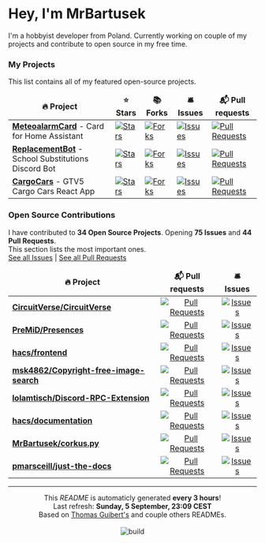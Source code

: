 <h1>Hey, I'm MrBartusek</h1>

<p>I'm a hobbyist developer from Poland. Currently working on couple of my projects and contribute to open source in my free time.</p>

<h3>My Projects</h3>
<p>This list contains all of my featured open-source projects.</p>
<table>
	<thead align="center">
		<tr border: none;>
		<td><b>🔥 Project</b></td>
		<td><b>⭐ Stars</b></td>
		<td><b>📚 Forks</b></td>
		<td><b>🛎 Issues</b></td>
		<td><b>📬 Pull requests</b></td>
	</tr>
	</thead>
	<tbody>
	  <tr>
			<td><a href="https://github.com/MrBartusek&#x2F;MeteoalarmCard"><b>MeteoalarmCard</b></a> - Card for Home Assistant</td>
			<td>
				<a href="https://github.com/MrBartusek&#x2F;MeteoalarmCard/stargazers">
					<img alt="Stars" src="https://img.shields.io/github/stars/MrBartusek&#x2F;MeteoalarmCard?style=flat-square&labelColor=343b41"/>
				</a>
			</td>
			<td>
				<a href="https://github.com/MrBartusek&#x2F;MeteoalarmCard/network/members">
					<img alt="Forks" src="https://img.shields.io/github/forks/MrBartusek&#x2F;MeteoalarmCard?style=flat-square&labelColor=343b41"/>
				</a>
			</td>
			<td>
				<a href="https://github.com/MrBartusek&#x2F;MeteoalarmCard/issues?q=is:issue+sort:updated-desc+is:open">
					<img alt="Issues" src="https://img.shields.io/github/issues/MrBartusek&#x2F;MeteoalarmCard?style=flat-square&labelColor=343b41"/>
				</a>
			</td>
			<td>
				<a href="https://github.com/MrBartusek&#x2F;MeteoalarmCard/pulls?q=is:pr+is:open+sort:updated-desc">
					<img alt="Pull Requests" src="https://img.shields.io/github/issues-pr/MrBartusek&#x2F;MeteoalarmCard?style=flat-square&labelColor=343b41"/>
				</a>
			</td>
		</tr>
	  <tr>
			<td><a href="https://github.com/ReplacementBot&#x2F;ReplacementBot"><b>ReplacementBot</b></a> - School Substitutions Discord Bot</td>
			<td>
				<a href="https://github.com/ReplacementBot&#x2F;ReplacementBot/stargazers">
					<img alt="Stars" src="https://img.shields.io/github/stars/ReplacementBot&#x2F;ReplacementBot?style=flat-square&labelColor=343b41"/>
				</a>
			</td>
			<td>
				<a href="https://github.com/ReplacementBot&#x2F;ReplacementBot/network/members">
					<img alt="Forks" src="https://img.shields.io/github/forks/ReplacementBot&#x2F;ReplacementBot?style=flat-square&labelColor=343b41"/>
				</a>
			</td>
			<td>
				<a href="https://github.com/ReplacementBot&#x2F;ReplacementBot/issues?q=is:issue+sort:updated-desc+is:open">
					<img alt="Issues" src="https://img.shields.io/github/issues/ReplacementBot&#x2F;ReplacementBot?style=flat-square&labelColor=343b41"/>
				</a>
			</td>
			<td>
				<a href="https://github.com/ReplacementBot&#x2F;ReplacementBot/pulls?q=is:pr+is:open+sort:updated-desc">
					<img alt="Pull Requests" src="https://img.shields.io/github/issues-pr/ReplacementBot&#x2F;ReplacementBot?style=flat-square&labelColor=343b41"/>
				</a>
			</td>
		</tr>
	  <tr>
			<td><a href="https://github.com/MrBartusek&#x2F;CargoCars"><b>CargoCars</b></a> - GTV5 Cargo Cars React App</td>
			<td>
				<a href="https://github.com/MrBartusek&#x2F;CargoCars/stargazers">
					<img alt="Stars" src="https://img.shields.io/github/stars/MrBartusek&#x2F;CargoCars?style=flat-square&labelColor=343b41"/>
				</a>
			</td>
			<td>
				<a href="https://github.com/MrBartusek&#x2F;CargoCars/network/members">
					<img alt="Forks" src="https://img.shields.io/github/forks/MrBartusek&#x2F;CargoCars?style=flat-square&labelColor=343b41"/>
				</a>
			</td>
			<td>
				<a href="https://github.com/MrBartusek&#x2F;CargoCars/issues?q=is:issue+sort:updated-desc+is:open">
					<img alt="Issues" src="https://img.shields.io/github/issues/MrBartusek&#x2F;CargoCars?style=flat-square&labelColor=343b41"/>
				</a>
			</td>
			<td>
				<a href="https://github.com/MrBartusek&#x2F;CargoCars/pulls?q=is:pr+is:open+sort:updated-desc">
					<img alt="Pull Requests" src="https://img.shields.io/github/issues-pr/MrBartusek&#x2F;CargoCars?style=flat-square&labelColor=343b41"/>
				</a>
			</td>
		</tr>
	</tbody>
</table>

<h3>Open Source Contributions</h3>
<p>
	I have contributed to <b>34 Open Source Projects</b>. 
	Opening <b>75 Issues</b> and <b>44 Pull Requests</b>.<br>
	This section lists the most important ones.<br>
	<a href="https://github.com/issues?q=is%3Aissue+author%3AMrBartusek">See all Issues</a> | <a href="https://github.com/pulls?q=is%3Apr+author%3AMrBartusek">See all Pull Requests</a>
<table>
	<thead align="center">
		<tr border: none;>
		<td><b>🔥 Project</b></td>
		<td><b>📬 Pull requests</b></td>
		<td><b>🛎 Issues</b></td>
	</tr>
	</thead>
	<tbody>
	  <tr>
			<td><a href="https://github.com/CircuitVerse&#x2F;CircuitVerse"><b>CircuitVerse&#x2F;CircuitVerse</b></a></td>
			<td align="center">
				<a href="https://github.com/CircuitVerse&#x2F;CircuitVerse/pulls?q=is:pr+sort:updated-desc+author:MrBartusek">
					<img alt="Pull Requests" src="https://img.shields.io/badge/pull%20requests-15-blueviolet?style=flat-square&labelColor=343b41"/>
				</a>
			</td>
			<td align="center">
				<a href="https://github.com/CircuitVerse&#x2F;CircuitVerse/issues?q=is:issue+sort:updated-desc+author:MrBartusek">
					<img alt="Issues" src="https://img.shields.io/badge/issues-32-blue?style=flat-square&labelColor=343b41"/>
				</a>
			</td>
		</tr>
	  <tr>
			<td><a href="https://github.com/PreMiD&#x2F;Presences"><b>PreMiD&#x2F;Presences</b></a></td>
			<td align="center">
				<a href="https://github.com/PreMiD&#x2F;Presences/pulls?q=is:pr+sort:updated-desc+author:MrBartusek">
					<img alt="Pull Requests" src="https://img.shields.io/badge/pull%20requests-10-blueviolet?style=flat-square&labelColor=343b41"/>
				</a>
			</td>
			<td align="center">
				<a href="https://github.com/PreMiD&#x2F;Presences/issues?q=is:issue+sort:updated-desc+author:MrBartusek">
					<img alt="Issues" src="https://img.shields.io/badge/issues-1-blue?style=flat-square&labelColor=343b41"/>
				</a>
			</td>
		</tr>
	  <tr>
			<td><a href="https://github.com/hacs&#x2F;frontend"><b>hacs&#x2F;frontend</b></a></td>
			<td align="center">
				<a href="https://github.com/hacs&#x2F;frontend/pulls?q=is:pr+sort:updated-desc+author:MrBartusek">
					<img alt="Pull Requests" src="https://img.shields.io/badge/pull%20requests-7-blueviolet?style=flat-square&labelColor=343b41"/>
				</a>
			</td>
			<td align="center">
				<a href="https://github.com/hacs&#x2F;frontend/issues?q=is:issue+sort:updated-desc+author:MrBartusek">
					<img alt="Issues" src="https://img.shields.io/badge/issues-0-blue?style=flat-square&labelColor=343b41"/>
				</a>
			</td>
		</tr>
	  <tr>
			<td><a href="https://github.com/msk4862&#x2F;Copyright-free-image-search"><b>msk4862&#x2F;Copyright-free-image-search</b></a></td>
			<td align="center">
				<a href="https://github.com/msk4862&#x2F;Copyright-free-image-search/pulls?q=is:pr+sort:updated-desc+author:MrBartusek">
					<img alt="Pull Requests" src="https://img.shields.io/badge/pull%20requests-3-blueviolet?style=flat-square&labelColor=343b41"/>
				</a>
			</td>
			<td align="center">
				<a href="https://github.com/msk4862&#x2F;Copyright-free-image-search/issues?q=is:issue+sort:updated-desc+author:MrBartusek">
					<img alt="Issues" src="https://img.shields.io/badge/issues-0-blue?style=flat-square&labelColor=343b41"/>
				</a>
			</td>
		</tr>
	  <tr>
			<td><a href="https://github.com/lolamtisch&#x2F;Discord-RPC-Extension"><b>lolamtisch&#x2F;Discord-RPC-Extension</b></a></td>
			<td align="center">
				<a href="https://github.com/lolamtisch&#x2F;Discord-RPC-Extension/pulls?q=is:pr+sort:updated-desc+author:MrBartusek">
					<img alt="Pull Requests" src="https://img.shields.io/badge/pull%20requests-2-blueviolet?style=flat-square&labelColor=343b41"/>
				</a>
			</td>
			<td align="center">
				<a href="https://github.com/lolamtisch&#x2F;Discord-RPC-Extension/issues?q=is:issue+sort:updated-desc+author:MrBartusek">
					<img alt="Issues" src="https://img.shields.io/badge/issues-1-blue?style=flat-square&labelColor=343b41"/>
				</a>
			</td>
		</tr>
	  <tr>
			<td><a href="https://github.com/hacs&#x2F;documentation"><b>hacs&#x2F;documentation</b></a></td>
			<td align="center">
				<a href="https://github.com/hacs&#x2F;documentation/pulls?q=is:pr+sort:updated-desc+author:MrBartusek">
					<img alt="Pull Requests" src="https://img.shields.io/badge/pull%20requests-2-blueviolet?style=flat-square&labelColor=343b41"/>
				</a>
			</td>
			<td align="center">
				<a href="https://github.com/hacs&#x2F;documentation/issues?q=is:issue+sort:updated-desc+author:MrBartusek">
					<img alt="Issues" src="https://img.shields.io/badge/issues-0-blue?style=flat-square&labelColor=343b41"/>
				</a>
			</td>
		</tr>
	  <tr>
			<td><a href="https://github.com/MrBartusek&#x2F;corkus.py"><b>MrBartusek&#x2F;corkus.py</b></a></td>
			<td align="center">
				<a href="https://github.com/MrBartusek&#x2F;corkus.py/pulls?q=is:pr+sort:updated-desc+author:MrBartusek">
					<img alt="Pull Requests" src="https://img.shields.io/badge/pull%20requests-0-blueviolet?style=flat-square&labelColor=343b41"/>
				</a>
			</td>
			<td align="center">
				<a href="https://github.com/MrBartusek&#x2F;corkus.py/issues?q=is:issue+sort:updated-desc+author:MrBartusek">
					<img alt="Issues" src="https://img.shields.io/badge/issues-6-blue?style=flat-square&labelColor=343b41"/>
				</a>
			</td>
		</tr>
	  <tr>
			<td><a href="https://github.com/pmarsceill&#x2F;just-the-docs"><b>pmarsceill&#x2F;just-the-docs</b></a></td>
			<td align="center">
				<a href="https://github.com/pmarsceill&#x2F;just-the-docs/pulls?q=is:pr+sort:updated-desc+author:MrBartusek">
					<img alt="Pull Requests" src="https://img.shields.io/badge/pull%20requests-1-blueviolet?style=flat-square&labelColor=343b41"/>
				</a>
			</td>
			<td align="center">
				<a href="https://github.com/pmarsceill&#x2F;just-the-docs/issues?q=is:issue+sort:updated-desc+author:MrBartusek">
					<img alt="Issues" src="https://img.shields.io/badge/issues-2-blue?style=flat-square&labelColor=343b41"/>
				</a>
			</td>
		</tr>
	</tbody>
</table>

------------
<p align="center">
	This <i>README</i> is automaticly generated <b>every 3 hours</b>!<br>
	Last refresh: <b>Sunday, 5 September, 23:09 CEST</b><br>
	Based on <a href="https://github.com/thmsgbrt/thmsgbrt">Thomas Guibert's</a> and couple others READMEs.<br><br>
	<img alt="build" src="https://github.com/MrBartusek/MrBartusek/workflows/README%20build/badge.svg" />
</p>
